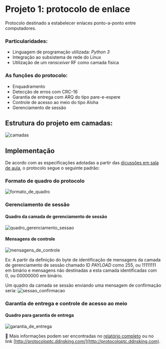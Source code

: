# Projeto 1: protocolo de enlace

Protocolo destinado a estabelecer enlaces ponto-a-ponto entre computadores. 

### Particularidades:
* Linguagem de programação utilizada: *Python 3*
* Integração ao subsistema de rede do Linux 
* Utilização de um *ransceiver* RF como camada física

### As funções do protocolo:
* Enquadramento
* Detecção de erros com CRC-16
* Garantia de entrega com ARQ do tipo pare-e-espere
* Controle de acesso ao meio do tipo Aloha
* Gerenciamento de sessão

## Estrutura do projeto em camadas:
![camadas]()

## Implementação

De acordo com as especificações adotadas a partir das [dicussões em sala de aula](https://wiki.sj.ifsc.edu.br/wiki/index.php/PTC29008:_Projeto_1:_um_protocolo_de_comunica%C3%A7%C3%A3o), o protocolo segue o seguinte padrão:

### Formato de quadro do protocolo
![formato_de_quadro]()

### Gerenciamento de sessão

#### Quadro da camada de gerenciamento de sessão
![quadro_gerenciamento_sessao]()

#### Mensagens de controle
![mensagens_de_controle]()

Ex: A partir da definição do byte de identificação de mensagens da camada de gerenciamento de sessão chamado ID *PAYLOAD* como 255, ou 11111111 em binário e mensagens não destinadas a esta camada identificadas com 0, ou 00000000 em binário.

Um quadro da camada se sessão enviando uma mensagem de confirmação seria:
![sessao_confirmacao]()

### Garantia de entrega e controle de acesso ao meio

#### Quadro para garantia de entrega
![garantia_de_entrega]()


📗 Mais informações podem ser encontradas no [relatório completo](https://github.com/mftutui/PTC29008/blob/master/Projeto1-Protocolo-de-Comunicacao/RELATORIO1-PTC29008.pdf) ou no link [http://protocoloptc.ddnsking.com/](http://protocoloptc.ddnsking.com).